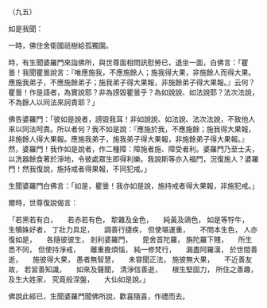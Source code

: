 （九五）

如是我聞：

一時，佛住舍衛國祇樹給孤獨園。

時，有生聞婆羅門來詣佛所，與世尊面相問訊慰勞已，退坐一面，白佛言：「瞿曇！我聞瞿曇說言：『唯應施我，不應施餘人；施我得大果，非施餘人而得大果。應施我弟子，不應施餘弟子；施我弟子得大果報，非施餘弟子得大果報。』云何？瞿曇！作是語者，為實說耶？非為謗毀瞿曇乎？為如說說、如法說耶？法次法說，不為餘人以同法來訶責耶？」

佛告婆羅門：「彼如是說者，謗毀我耳！非如說說、如法說、法次法說，不致他人來以同法呵責。所以者何？我不如是說：『應施於我，不應施餘；施我得大果報，非施餘人得大果報。應施我弟子，施我弟子得大果報，非施餘弟子得大果報。』然，婆羅門！我作如是說者，作二種障：障施者施、障受者利。婆羅門乃至士夫，以洗器餘食著於淨地，令彼處眾生即得利樂。我說斯等亦入福門，況復施人？婆羅門！然我復說，施持戒者得果報，不同犯戒。」

生聞婆羅門白佛言：「如是，瞿曇！我亦如是說，施持戒者得大果報，非施犯戒。」

爾時，世尊復說偈言：

「若黑若有白，　　若赤若有色，
犂雜及金色，　　純黃及鴿色，
如是等牸牛，　　生犢姝好者，
丁壯力具足，　　調善行捷疾，
但使堪運重，　　不問本生色，
人亦復如是，　　各隨彼彼生，
剎利婆羅門，　　毘舍首陀羅，
旃陀羅下賤，　　所生悉不同，
但使持淨戒，　　離重擔煩惱，
純一修梵行，　　漏盡阿羅漢，
於世間善逝，　　施彼得大果，
愚者無智慧，　　未甞聞正法，
施彼無大果，　　不近善友故，
若習善知識，　　如來及聲聞，
清淨信善逝，　　根生堅固力，
所住之善趣，　　及生大姓家，
究竟般涅盤，　　大仙如是說。」

佛說此經已，生聞婆羅門聞佛所說，歡喜隨喜，作禮而去。




